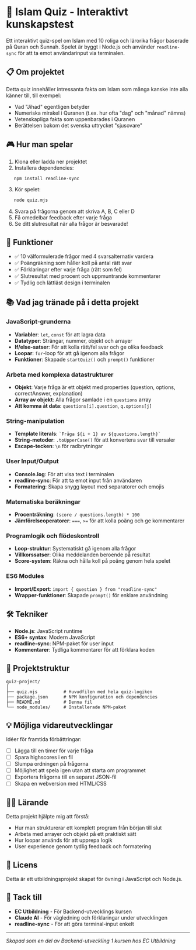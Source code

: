 # 🕌 Islam Quiz - Interaktivt kunskapstest

Ett interaktivt quiz-spel om Islam med 10 roliga och lärorika frågor baserade på Quran och Sunnah. Spelet är byggt i Node.js och använder `readline-sync` för att ta emot användarinput via terminalen.

## 📋 Om projektet

Detta quiz innehåller intressanta fakta om Islam som många kanske inte alla känner till, till exempel:
- Vad "Jihad" egentligen betyder
- Numeriska mirakel i Quranen (t.ex. hur ofta "dag" och "månad" nämns)
- Vetenskapliga fakta som uppenbarades i Quranen
- Berättelsen bakom det svenska uttrycket "sjusovare"

## 🎮 Hur man spelar

1. Klona eller ladda ner projektet
2. Installera dependencies:
```bash
   npm install readline-sync
```
3. Kör spelet:
```bash
   node quiz.mjs
```
4. Svara på frågorna genom att skriva A, B, C eller D
5. Få omedelbar feedback efter varje fråga
6. Se ditt slutresultat när alla frågor är besvarade!

## 🎯 Funktioner

- ✅ 10 välformulerade frågor med 4 svarsalternativ vardera
- ✅ Poängräkning som håller koll på antal rätt svar
- ✅ Förklaringar efter varje fråga (rätt som fel)
- ✅ Slutresultat med procent och uppmuntrande kommentarer
- ✅ Tydlig och lättläst design i terminalen

## 📚 Vad jag tränade på i detta projekt

### JavaScript-grunderna
- **Variabler**: `let`, `const` för att lagra data
- **Datatyper**: Strängar, nummer, objekt och arrayer
- **If/else-satser**: För att kolla rätt/fel svar och ge olika feedback
- **Loopar**: `for`-loop för att gå igenom alla frågor
- **Funktioner**: Skapade `startQuiz()` och `prompt()` funktioner

### Arbeta med komplexa datastrukturer
- **Objekt**: Varje fråga är ett objekt med properties (question, options, correctAnswer, explanation)
- **Array av objekt**: Alla frågor samlade i en `questions` array
- **Att komma åt data**: `questions[i].question`, `q.options[j]`

### String-manipulation
- **Template literals**: `` `Fråga ${i + 1} av ${questions.length}` ``
- **String-metoder**: `.toUpperCase()` för att konvertera svar till versaler
- **Escape-tecken**: `\n` för radbrytningar

### User Input/Output
- **Console.log**: För att visa text i terminalen
- **readline-sync**: För att ta emot input från användaren
- **Formatering**: Skapa snygg layout med separatorer och emojis

### Matematiska beräkningar
- **Procenträkning**: `(score / questions.length) * 100`
- **Jämförelseoperatorer**: `===`, `>=` för att kolla poäng och ge kommentarer

### Programlogik och flödeskontroll
- **Loop-struktur**: Systematiskt gå igenom alla frågor
- **Villkorssatser**: Olika meddelanden beroende på resultat
- **Score-system**: Räkna och hålla koll på poäng genom hela spelet

### ES6 Modules
- **Import/Export**: `import { question } from "readline-sync"`
- **Wrapper-funktioner**: Skapade `prompt()` för enklare användning

## 🛠️ Tekniker

- **Node.js**: JavaScript runtime
- **ES6+ syntax**: Modern JavaScript
- **readline-sync**: NPM-paket för user input
- **Kommentarer**: Tydliga kommentarer för att förklara koden

## 📁 Projektstruktur
```
quiz-project/
│
├── quiz.mjs          # Huvudfilen med hela quiz-logiken
├── package.json      # NPM konfiguration och dependencies
├── README.md         # Denna fil
└── node_modules/     # Installerade NPM-paket
```

## 💡 Möjliga vidareutvecklingar

Idéer för framtida förbättringar:
- [ ] Lägga till en timer för varje fråga
- [ ] Spara highscores i en fil
- [ ] Slumpa ordningen på frågorna
- [ ] Möjlighet att spela igen utan att starta om programmet
- [ ] Exportera frågorna till en separat JSON-fil
- [ ] Skapa en webversion med HTML/CSS

## 👨‍💻 Lärande

Detta projekt hjälpte mig att förstå:
- Hur man strukturerar ett komplett program från början till slut
- Arbeta med arrayer och objekt på ett praktiskt sätt
- Hur loopar används för att upprepa logik
- User experience genom tydlig feedback och formatering

## 📝 Licens

Detta är ett utbildningsprojekt skapat för övning i JavaScript och Node.js.

## 🙏 Tack till

- **EC Utbildning** - För Backend-utvecklings kursen
- **Claude AI** - För vägledning och förklaringar under utvecklingen
- **readline-sync** - För att göra terminal-input enkelt

---

*Skapad som en del av Backend-utveckling 1 kursen hos EC Utbildning*